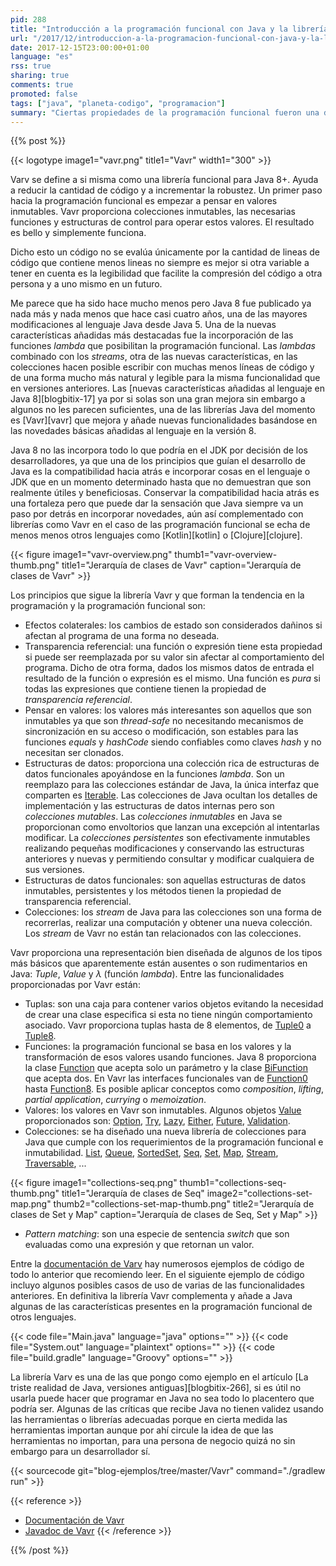 ```yaml
---
pid: 288
title: "Introducción a la programación funcional con Java y la librería Vavr"
url: "/2017/12/introduccion-a-la-programacion-funcional-con-java-y-la-libreria-vavr/"
date: 2017-12-15T23:00:00+01:00
language: "es"
rss: true
sharing: true
comments: true
promoted: false
tags: ["java", "planeta-codigo", "programacion"]
summary: "Ciertas propiedades de la programación funcional fueron una de las características más destacadas añadidas a Java 8. La librería Javaslang y más tarde renombrada a Vavr basándose en estas nueva características añade algunas otras que no están incluidas en el propio JDK y están presentes en otros lenguajes más recientes y con programación funcional desde sus inicios. En esta breve introducción a la librería Vavr comentaré cuales son las propiedades que proporciona para simplificar algunas aspectos de la tarea de programación."
---
```


{{% post %}}

{{< logotype image1="vavr.png" title1="Vavr" width1="300" >}}

Varv se define a si misma como una librería funcional para Java 8+. Ayuda a reducir la cantidad de código y a incrementar la robustez. Un primer paso hacia la programación funcional es empezar a pensar en valores inmutables. Vavr proporciona colecciones inmutables, las necesarias funciones y estructuras de control para operar estos valores. El resultado es bello y simplemente funciona.

Dicho esto un código no se evalúa únicamente por la cantidad de lineas de código que contiene menos lineas no siempre es mejor si otra variable a tener en cuenta es la legibilidad que facilite la compresión del código a otra persona y a uno mismo en un futuro.

Me parece que ha sido hace mucho menos pero Java 8 fue publicado ya nada más y nada menos que hace casi cuatro años, una de las mayores modificaciones al lenguaje Java desde Java 5. Una de la nuevas características añadidas más destacadas fue la incorporación de las funciones _lambda_ que posibilitan la programación funcional. Las _lambdas_ combinado con los _streams_, otra de las nuevas características, en las colecciones hacen posible escribir con muchas menos líneas de código y de una forma mucho más natural y legible para la misma funcionalidad que en versiones anteriores. Las [nuevas características añadidas al lenguaje en Java 8][blogbitix-17] ya por si solas son una gran mejora sin embargo a algunos no les parecen suficientes, una de las librerías Java del momento es [Vavr][vavr] que mejora y añade nuevas funcionalidades basándose en las novedades básicas añadidas al lenguaje en la versión 8.

Java 8 no las incorpora todo lo que podría en el JDK por decisión de los desarrolladores, ya que una de los principios que guían el desarrollo de Java es la compatibilidad hacia atrás e incorporar cosas en el lenguaje o JDK que en un momento determinado hasta que no demuestran que son realmente útiles y beneficiosas. Conservar la compatibilidad hacia atrás es una fortaleza pero que puede dar la sensación que Java siempre va un paso por detrás en incorporar novedades, aún así complementado con librerías como Vavr en el caso de las programación funcional se echa de menos menos otros lenguajes como [Kotlin][kotlin] o [Clojure][clojure].

<div class="media">
    {{< figure
        image1="vavr-overview.png" thumb1="vavr-overview-thumb.png" title1="Jerarquía de clases de Vavr"
        caption="Jerarquía de clases de Vavr" >}}
</div>

Los principios que sigue la librería Vavr y que forman la tendencia en la programación y la programación funcional son:

* Efectos colaterales: los cambios de estado son considerados dañinos si afectan al programa de una forma no deseada.
* Transparencia referencial: una función o expresión tiene esta propiedad si puede ser reemplazada por su valor sin afectar al comportamiento del programa. Dicho de otra forma, dados los mismos datos de entrada el resultado de la función o expresión es el mismo. Una función es _pura_ si todas las expresiones que contiene tienen la propiedad de _transparencia referencial_.
* Pensar en valores: los valores más interesantes son aquellos que son inmutables ya que son _thread-safe_ no necesitando mecanismos de sincronización en su acceso o modificación, son estables para las funciones _equals_ y _hashCode_ siendo confiables como claves _hash_ y no necesitan ser clonados.
* Estructuras de datos: proporciona una colección rica de estructuras de datos funcionales apoyándose en la funciones _lambda_. Son un reemplazo para las colecciones estándar de Java, la única interfaz que comparten es [Iterable](https://docs.oracle.com/javase/9/docs/api/java/lang/Iterable.html). Las colecciones de Java ocultan los detalles de implementación y las estructuras de datos internas pero son _colecciones mutables_. Las _colecciones inmutables_ en Java se proporcionan como envoltorios que lanzan una excepción al intentarlas modificar. La _colecciones persistentes_ son efectivamente inmutables realizando pequeñas modificaciones y conservando las estructuras anteriores y nuevas y permitiendo consultar y modificar cualquiera de sus versiones.
* Estructuras de datos funcionales: son aquellas estructuras de datos inmutables, persistentes y los métodos tienen la propiedad de transparencia referencial.
* Colecciones: los _stream_ de Java para las colecciones son una forma de recorrerlas, realizar una computación y obtener una nueva colección. Los _stream_ de Vavr no están tan relacionados con las colecciones.

Vavr proporciona una representación bien diseñada de algunos de los tipos más básicos que aparentemente están ausentes o son rudimentarios en Java: _Tuple_, _Value_ y _λ_ (función _lambda_). Entre las funcionalidades proporcionadas por Vavr están:

* Tuplas: son una caja para contener varios objetos evitando la necesidad de crear una clase especifica si esta no tiene ningún comportamiento asociado. Vavr proporciona tuplas hasta de 8 elementos, de [Tuple0](http://static.javadoc.io/io.vavr/vavr/0.9.2/io/vavr/Tuple0.html) a [Tuple8](http://static.javadoc.io/io.vavr/vavr/0.9.2/io/vavr/Tuple8.html).
* Funciones: la programación funcional se basa en los valores y la transformación de esos valores usando funciones. Java 8 proporciona la clase [Function](https://docs.oracle.com/javase/9/docs/api/java/util/function/package-summary.html) que acepta solo un parámetro y la clase [BiFunction](https://docs.oracle.com/javase/9/docs/api/java/util/function/package-summary.html) que acepta dos. En Vavr las interfaces funcionales van de [Function0](http://static.javadoc.io/io.vavr/vavr/0.9.2/io/vavr/Function0.html) hasta [Function8](http://static.javadoc.io/io.vavr/vavr/0.9.2/io/vavr/Function8.html). Es posible aplicar conceptos como _composition_, _lifting_, _partial application_, _currying_ o _memoization_.
* Valores: los valores en Vavr son inmutables. Algunos objetos [Value](http://static.javadoc.io/io.vavr/vavr/0.9.2/io/vavr/Value.html) proporcionados son: [Option](http://static.javadoc.io/io.vavr/vavr/0.9.2/io/vavr/control/Option.html), [Try](http://static.javadoc.io/io.vavr/vavr/0.9.2/io/vavr/control/Try.html), [Lazy](http://static.javadoc.io/io.vavr/vavr/0.9.2/io/vavr/Lazy.html), [Either](http://static.javadoc.io/io.vavr/vavr/0.9.2/io/vavr/control/Either.html), [Future](http://static.javadoc.io/io.vavr/vavr/0.9.2/io/vavr/concurrent/Future.html), [Validation](http://static.javadoc.io/io.vavr/vavr/0.9.2/io/vavr/control/Validation.html).
* Colecciones: se ha diseñado una nueva librería de colecciones para Java que cumple con los requerimientos de la programación funcional e inmutabilidad. [List](http://static.javadoc.io/io.vavr/vavr/0.9.2/io/vavr/collection/List.html), [Queue](http://static.javadoc.io/io.vavr/vavr/0.9.2/io/vavr/collection/Queue.html), [SortedSet](http://static.javadoc.io/io.vavr/vavr/0.9.2/io/vavr/collection/SortedSet.html), [Seq](http://static.javadoc.io/io.vavr/vavr/0.9.2/io/vavr/collection/Seq.html), [Set](http://static.javadoc.io/io.vavr/vavr/0.9.2/io/vavr/collection/Set.html), [Map](http://static.javadoc.io/io.vavr/vavr/0.9.2/io/vavr/collection/Map.html), [Stream](http://static.javadoc.io/io.vavr/vavr/0.9.2/io/vavr/collection/Stream.html), [Traversable](http://static.javadoc.io/io.vavr/vavr/0.9.2/io/vavr/collection/Traversable.html), ...

<div class="media">
    {{< figure
        image1="collections-seq.png" thumb1="collections-seq-thumb.png" title1="Jerarquía de clases de Seq"
        image2="collections-set-map.png" thumb2="collections-set-map-thumb.png" title2="Jerarquía de clases de Set y Map"
        caption="Jerarquía de clases de Seq, Set y Map" >}}
</div>

* _Pattern matching_: son una especie de sentencia _switch_ que son evaluadas como una expresión y que retornan un valor.

Entre la [documentación de Varv](http://www.vavr.io/vavr-docs) hay numerosos ejemplos de código de todo lo anterior que recomiendo leer. En el siguiente ejemplo de código incluyo algunos posibles casos de uso de varias de las funcionalidades anteriores. En definitiva la librería Vavr complementa y añade a Java algunas de las características presentes en la programación funcional de otros lenguajes.

{{< code file="Main.java" language="java" options="" >}}
{{< code file="System.out" language="plaintext" options="" >}}
{{< code file="build.gradle" language="Groovy" options="" >}}

La librería Varv es una de las que pongo como ejemplo en el artículo [La triste realidad de Java, versiones antiguas][blogbitix-266], si es útil no usarla puede hacer que programar en Java no sea todo lo placentero que podría ser. Algunas de las críticas que recibe Java no tienen validez usando las herramientas o librerías adecuadas porque en cierta medida las herramientas importan aunque por ahí circule la idea de que las herramientas no importan, para una persona de negocio quizá no sin embargo para un desarrollador sí.

{{< sourcecode git="blog-ejemplos/tree/master/Vavr" command="./gradlew run" >}}

{{< reference >}}
* [Documentación de Vavr](http://docs.vavr.io/)
* [Javadoc de Vavr](http://www.javadoc.io/doc/io.vavr/vavr)
{{< /reference >}}

{{% /post %}}
